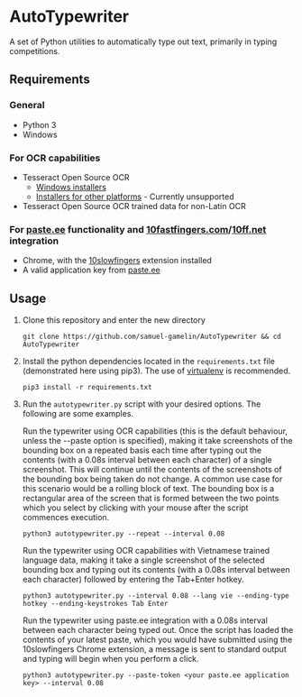 # AutoTypewriter

A set of Python utilities to automatically type out text, primarily in typing competitions.

## Requirements

### General
- Python 3
- Windows

### For OCR capabilities
- Tesseract Open Source OCR
  - [Windows installers](https://github.com/UB-Mannheim/tesseract/wiki)
  - [Installers for other platforms](https://github.com/tesseract-ocr/tesseract/wiki#installation) - Currently unsupported
- Tesseract Open Source OCR trained data for non-Latin OCR
  
### For [paste.ee](https://paste.ee) functionality and [10fastfingers.com](https://10fastfingers.com)/[10ff.net](https://10ff.net) integration
- Chrome, with the [10slowfingers](https://github.com/samuel-gamelin/AutoTypewriter/tree/master/10slowfingers) extension installed
- A valid application key from [paste.ee](https://paste.ee)

## Usage

1. Clone this repository and enter the new directory
   ```
   git clone https://github.com/samuel-gamelin/AutoTypewriter && cd AutoTypewriter
   ```

2. Install the python dependencies located in the `requirements.txt` file (demonstrated here using pip3). The use of [virtualenv](https://virtualenv.pypa.io/en/latest/) is recommended.
   ```
   pip3 install -r requirements.txt
   ```

3. Run the `autotypewriter.py` script with your desired options. The following are some examples.

    Run the typewriter using OCR capabilities (this is the default behaviour, unless the --paste option is specified), making it take screenshots of the bounding box on a repeated basis each time after typing out the contents (with a 0.08s interval between each character) of a single screenshot. This will continue until the contents of the screenshots of the bounding box being taken do not change. A common use case for this scenario would be a rolling block of text. The bounding box is a rectangular area of the screen that is formed between the two points which you select by clicking with your mouse after the script commences execution.
    ```
    python3 autotypewriter.py --repeat --interval 0.08
    ```
    Run the typewriter using OCR capabilities with Vietnamese trained language data, making it take a single screenshot of the selected bounding box and typing out its contents (with a 0.08s interval between each character) followed by entering the Tab+Enter hotkey.
    ```
    python3 autotypewriter.py --interval 0.08 --lang vie --ending-type hotkey --ending-keystrokes Tab Enter
    ```
    Run the typewriter using paste.ee integration with a 0.08s interval between each character being typed out. Once the script has loaded the contents of your latest paste, which you would have submitted using the 10slowfingers Chrome extension, a message is sent to standard output and typing will begin when you perform a click.
    ```
    python3 autotypewriter.py --paste-token <your paste.ee application key> --interval 0.08
    ```
